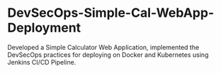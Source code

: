 # DevSecOps-Simple-Cal-WebApp-Deployment
Developed a Simple Calculator Web Application, implemented the DevSecOps practices for deploying on Docker and Kubernetes using Jenkins CI/CD Pipeline.
